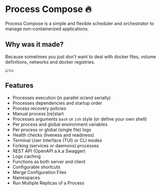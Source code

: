 # Process Compose 🔥

Process Compose is a simple and flexible scheduler and orchestrator to manage non-containerized applications.

## Why was it made?

Because sometimes you just don't want to deal with docker files, volume definitions, networks and docker registries.

<img src="https://github.com/F1bonacc1/process-compose/raw/main/imgs/tui.png" alt="TUI" style="zoom:67%;" />

## Features

- Processes execution (in parallel or/and serially)
- Processes dependencies and startup order
- Process recovery policies
- Manual process [re]start
- Processes arguments `bash` or `zsh` style (or define your own shell)
- Per process and global environment variables
- Per process or global (single file) logs
- Health checks (liveness and readiness)
- Terminal User Interface (TUI) or CLI modes
- Forking (services or daemons) processes
- REST API (OpenAPI a.k.a Swagger)
- Logs caching
- Functions as both server and client
- Configurable shortcuts
- Merge Configuration Files
- Namespaces
- Run Multiple Replicas of a Process
